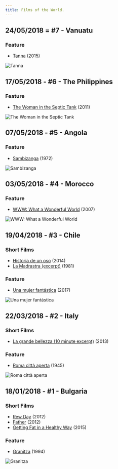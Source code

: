 ```yaml
---
title: Films of the World.
---
```

## 24/05/2018 = #7 - Vanuatu
### Feature
* [Tanna](https://www.imdb.com/title/tt4239726/) (2015)

![Tanna](https://ia.media-imdb.com/images/M/MV5BMjEwNjEzOTU0OV5BMl5BanBnXkFtZTgwMjYyMzQ3NjE@._V1_UX182_CR0,0,182,268_AL_.jpg)

## 17/05/2018 - #6 - The Philippines
### Feature
* [The Woman in the Septic Tank](https://www.imdb.com/title/tt1961179/) (2011)

![The Woman in the Septic Tank](https://ia.media-imdb.com/images/M/MV5BZDlkNjlkMWUtYzVjNi00OTFmLWJkN2MtNDM0NWMwODc1YTdlXkEyXkFqcGdeQXVyNTYyNzQ2MjY@._V1_UY268_CR2,0,182,268_AL_.jpg)

## 07/05/2018 - #5 - Angola
### Feature
* [Sambizanga](http://www.imdb.com/title/tt0069214/) (1972)

![Sambizanga](https://ia.media-imdb.com/images/M/MV5BMjIzYmVkZmMtM2ZhZi00YzYyLWI0M2UtMzZlYTE2MzQ4ZTk3XkEyXkFqcGdeQXVyMDc5NjMwMA@@._V1_UY268_CR3,0,182,268_AL_.jpg "Sambizanga")

## 03/05/2018 - #4 - Morocco
### Feature
* [WWW: What a Wonderful World](https://www.imdb.com/title/tt0478744/) (2007)

![WWW: What a Wonderful World](https://ia.media-imdb.com/images/M/MV5BOTc3ZDJjMWMtMTAxNC00ZWViLWE3NzctYWY2YjlmZmRhYWRkXkEyXkFqcGdeQXVyNzM0MDQ1Mw@@._V1_UY268_CR6,0,182,268_AL_.jpg "WWW: What a Wonderful World")

## 19/04/2018 - #3 - Chile
### Short Films
* [Historia de un oso](https://www.imdb.com/title/tt3829254/) (2014)
* [La Madrastra (excerpt)](https://www.imdb.com/title/tt0376408/) (1981)

### Feature
* [Una mujer fantástica](https://www.imdb.com/title/tt5639354/) (2017)

![Una mujer fantástica](https://ia.media-imdb.com/images/M/MV5BNGJhNWM4ZjItYWRhYS00N2UzLTg3OWItOGEzOWFmMGQ1ZjlkXkEyXkFqcGdeQXVyMTMxODk2OTU@._V1_UX182_CR0,0,182,268_AL_.jpg "Una mujer fantástica")

## 22/03/2018 - #2 - Italy
### Short Films
* [La grande bellezza (10 minute excerpt)](http://www.imdb.com/title/tt2358891/) (2013)

### Feature
* [Roma città aperta](http://www.imdb.com/title/tt0038890/) (1945)

![Roma città aperta](https://ia.media-imdb.com/images/M/MV5BMjZjZWVhODYtM2E5OS00ODRiLThjZDktMzE1NDUwMzg1ZmRiXkEyXkFqcGdeQXVyMjA0MzYwMDY@._V1_UY268_CR4,0,182,268_AL_.jpg "Roma città aperta")

## 18/01/2018 - #1 - Bulgaria
### Short Films
* [Rew Day](http://www.imdb.com/title/tt2265519/) (2012)
* [Father](http://www.imdb.com/title/tt2234480/) (2012)
* [Getting Fat in a Healthy Way](http://www.imdb.com/title/tt4513124/) (2015)

### Feature
* [Granitza](http://www.imdb.com/title/tt0109930/) (1994)

![Granitza](https://ia.media-imdb.com/images/M/MV5BNDZlZjI0ZmUtZGY5NC00ZTI2LTliOGUtNzA2ZjU2YzU3ZTBmXkEyXkFqcGdeQXVyMzg1OTY0NjI@._V1_UY268_CR89,0,182,268_AL_.jpg "Granitza")
